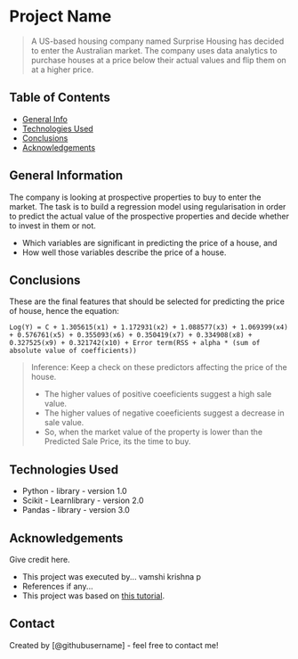 # Project Name
> A US-based housing company named Surprise Housing has decided to enter the Australian market. The company uses data analytics to purchase houses at a price below their actual values and flip them on at a higher price.


## Table of Contents
* [General Info](#general-information)
* [Technologies Used](#technologies-used)
* [Conclusions](#conclusions)
* [Acknowledgements](#acknowledgements)

<!-- You can include any other section that is pertinent to your problem -->

## General Information
The company is looking at prospective properties to buy to enter the market. The task is to build a regression model using regularisation in order to predict the actual value of the prospective properties and decide whether to invest in them or not.
+ Which variables are significant in predicting the price of a house, and
+ How well those variables describe the price of a house.

<!-- You don't have to answer all the questions - just the ones relevant to your project. -->

## Conclusions
These are the final features that should be selected for predicting the price of house, hence the equation:
```
Log(Y) = C + 1.305615(x1) + 1.172931(x2) + 1.088577(x3) + 1.069399(x4) + 0.576761(x5) + 0.355093(x6) + 0.350419(x7) + 0.334908(x8) + 0.327525(x9) + 0.321742(x10) + Error term(RSS + alpha * (sum of absolute value of coefficients))
```
> Inference: Keep a check on these predictors affecting the price of the house.
> + The higher values of positive coeeficients suggest a high sale value.
> + The higher values of negative coeeficients suggest a decrease in sale value.
> + So, when the market value of the property is lower than the Predicted Sale Price, its the time to buy.

<!-- You don't have to answer all the questions - just the ones relevant to your project. -->


## Technologies Used
- Python - library - version 1.0
- Scikit - Learnlibrary - version 2.0
- Pandas - library - version 3.0

<!-- As the libraries versions keep on changing, it is recommended to mention the version of library used in this project -->

## Acknowledgements
Give credit here.
- This project was executed  by... vamshi krishna p
- References if any...
- This project was based on [this tutorial](https://www.example.com).


## Contact
Created by [@githubusername] - feel free to contact me!


<!-- Optional -->
<!-- ## License -->
<!-- This project is open source and available under the [... License](). -->

<!-- You don't have to include all sections - just the one's relevant to your project -->